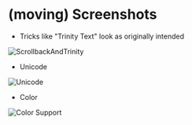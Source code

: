 # (moving) Screenshots

* Tricks like "Trinity Text" look as originally intended

![ScrollbackAndTrinity](https://github.com/theinternetftw/xyppy/raw/master/screens/trinitybox.gif)

* Unicode

![Unicode](https://github.com/theinternetftw/xyppy/raw/master/screens/unicode.gif)

* Color

![Color Support](https://github.com/theinternetftw/xyppy/raw/master/screens/color_support.gif)

